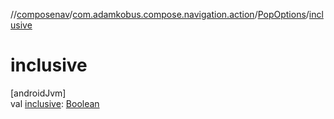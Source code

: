 //[composenav](../../../index.md)/[com.adamkobus.compose.navigation.action](../index.md)/[PopOptions](index.md)/[inclusive](inclusive.md)

# inclusive

[androidJvm]\
val [inclusive](inclusive.md): [Boolean](https://kotlinlang.org/api/latest/jvm/stdlib/kotlin/-boolean/index.html)
